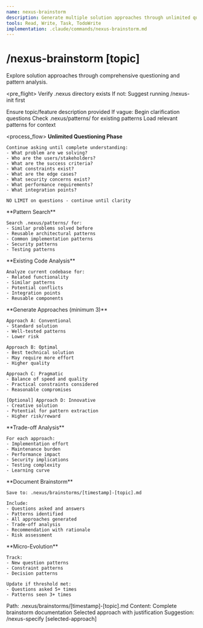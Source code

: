 ```yaml
---
name: nexus-brainstorm
description: Generate multiple solution approaches through unlimited questioning
tools: Read, Write, Task, TodoWrite
implementation: .claude/commands/nexus-brainstorm.md
---
```


# /nexus-brainstorm [topic]

Explore solution approaches through comprehensive questioning and pattern analysis.

<pre_flight>
  <check id="nexus_initialized">
    Verify .nexus directory exists
    If not: Suggest running /nexus-init first
  </check>

  <check id="topic_provided">
    Ensure topic/feature description provided
    If vague: Begin clarification questions
  </check>

  <check id="pattern_library">
    Check .nexus/patterns/ for existing patterns
    Load relevant patterns for context
  </check>
</pre_flight>

<process_flow>
  <step number="1" subagent="questioning-agent">
    **Unlimited Questioning Phase**

    Continue asking until complete understanding:
    - What problem are we solving?
    - Who are the users/stakeholders?
    - What are the success criteria?
    - What constraints exist?
    - What are the edge cases?
    - What security concerns exist?
    - What performance requirements?
    - What integration points?

    NO LIMIT on questions - continue until clarity
  </step>

  <step number="2" subagent="pattern-detector">
    **Pattern Search**

    Search .nexus/patterns/ for:
    - Similar problems solved before
    - Reusable architectural patterns
    - Common implementation patterns
    - Security patterns
    - Testing patterns
  </step>

  <step number="3" subagent="code-archaeologist">
    **Existing Code Analysis**

    Analyze current codebase for:
    - Related functionality
    - Similar patterns
    - Potential conflicts
    - Integration points
    - Reusable components
  </step>

  <step number="4">
    **Generate Approaches (minimum 3)**

    Approach A: Conventional
    - Standard solution
    - Well-tested patterns
    - Lower risk

    Approach B: Optimal
    - Best technical solution
    - May require more effort
    - Higher quality

    Approach C: Pragmatic
    - Balance of speed and quality
    - Practical constraints considered
    - Reasonable compromises

    [Optional] Approach D: Innovative
    - Creative solution
    - Potential for pattern extraction
    - Higher risk/reward
  </step>

  <step number="5">
    **Trade-off Analysis**

    For each approach:
    - Implementation effort
    - Maintenance burden
    - Performance impact
    - Security implications
    - Testing complexity
    - Learning curve
  </step>

  <step number="6">
    **Document Brainstorm**

    Save to: .nexus/brainstorms/[timestamp]-[topic].md

    Include:
    - Questions asked and answers
    - Patterns identified
    - All approaches generated
    - Trade-off analysis
    - Recommendation with rationale
    - Risk assessment
  </step>

  <step number="7">
    **Micro-Evolution**

    Track:
    - New question patterns
    - Constraint patterns
    - Decision patterns

    Update if threshold met:
    - Questions asked 5+ times
    - Patterns seen 3+ times
  </step>
</process_flow>

<outputs>
  <output type="file">
    Path: .nexus/brainstorms/[timestamp]-[topic].md
    Content: Complete brainstorm documentation
  </output>
  <output type="decision">
    Selected approach with justification
  </output>
  <output type="next_step">
    Suggestion: /nexus-specify [selected-approach]
  </output>
</outputs>